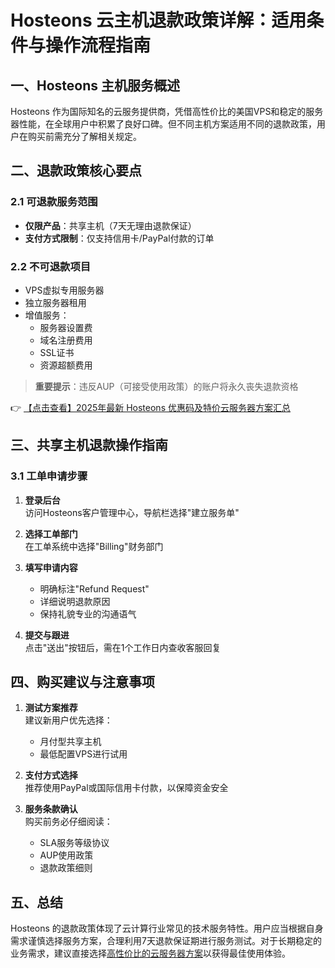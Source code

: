 # Hosteons 云主机退款政策详解：适用条件与操作流程指南

## 一、Hosteons 主机服务概述
Hosteons 作为国际知名的云服务提供商，凭借高性价比的美国VPS和稳定的服务器性能，在全球用户中积累了良好口碑。但不同主机方案适用不同的退款政策，用户在购买前需充分了解相关规定。

## 二、退款政策核心要点
### 2.1 可退款服务范围
- **仅限产品**：共享主机（7天无理由退款保证）
- **支付方式限制**：仅支持信用卡/PayPal付款的订单

### 2.2 不可退款项目
- VPS虚拟专用服务器
- 独立服务器租用
- 增值服务：
  - 服务器设置费
  - 域名注册费用
  - SSL证书
  - 资源超额费用

> **重要提示**：违反AUP（可接受使用政策）的账户将永久丧失退款资格

👉 [【点击查看】2025年最新 Hosteons 优惠码及特价云服务器方案汇总](https://bit.ly/hosteons)

## 三、共享主机退款操作指南
### 3.1 工单申请步骤
1. **登录后台**  
   访问Hosteons客户管理中心，导航栏选择"建立服务单"

2. **选择工单部门**  
   在工单系统中选择"Billing"财务部门

3. **填写申请内容**  
   - 明确标注"Refund Request"
   - 详细说明退款原因
   - 保持礼貌专业的沟通语气

4. **提交与跟进**  
   点击"送出"按钮后，需在1个工作日内查收客服回复

## 四、购买建议与注意事项
1. **测试方案推荐**  
   建议新用户优先选择：
   - 月付型共享主机
   - 最低配置VPS进行试用

2. **支付方式选择**  
   推荐使用PayPal或国际信用卡付款，以保障资金安全

3. **服务条款确认**  
   购买前务必仔细阅读：
   - SLA服务等级协议
   - AUP使用政策
   - 退款政策细则

## 五、总结
Hosteons 的退款政策体现了云计算行业常见的技术服务特性。用户应当根据自身需求谨慎选择服务方案，合理利用7天退款保证期进行服务测试。对于长期稳定的业务需求，建议直接选择[高性价比的云服务器方案](https://bit.ly/hosteons)以获得最佳使用体验。